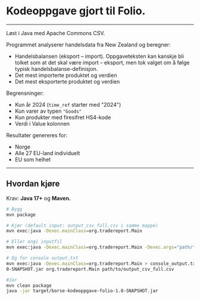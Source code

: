 # Kodeoppgave gjort til Folio.

---

Løst i Java med Apache Commons CSV.

Programmet analyserer handelsdata fra New Zealand og beregner:
- Handelsbalansen (eksport – import). Oppgaveteksten kan kanskje bli tolket som at det skal være import – eksport, 
men tok valget om å følge typisk handelsbalanse-definisjon.
- Det mest importerte produktet og verdien
- Det mest eksporterte produktet og verdien

Begrensninger:
- Kun år 2024 (`time_ref` starter med "2024")
- Kun varer av typen `"Goods"`
- Kun produkter med firesifret HS4-kode
- Verdi i Value kolonnen

Resultater genereres for:
- Norge
- Alle 27 EU-land individuelt
- EU som helhet

---

## Hvordan kjøre

Krav: **Java 17+** og **Maven.**

```bash
# Bygg
mvn package

# Kjør (default input: output_csv_full.csv i samme mappe)
mvn exec:java -Dexec.mainClass=org.tradereport.Main

# Eller angi inputfil
mvn exec:java -Dexec.mainClass=org.tradereport.Main -Dexec.args="path/to/output_csv_full.csv">

# Og for console output.txt
mvn exec:java -Dexec.mainClass=org.tradereport.Main > console_output.txt
0-SNAPSHOT.jar org.tradereport.Main path/to/output_csv_full.csv

#Jar
mvn clean package
java -jar target/borse-kodeoppgave-folio-1.0-SNAPSHOT.jar
